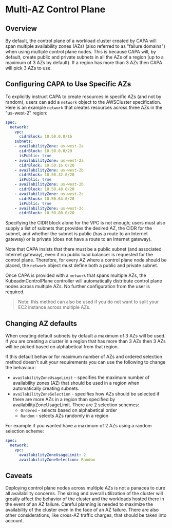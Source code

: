 # Multi-AZ Control Plane

## Overview

By default, the control plane of a workload cluster created by CAPA will span multiple availability zones (AZs) (also referred to as "failure domains") when using multiple control plane nodes. This is because CAPA will, by default, create public and private subnets in all the AZs of a region (up to a maximum of 3 AZs by default). If a region has more than 3 AZs then CAPA will pick 3 AZs to use.

## Configuring CAPA to Use Specific AZs

To explicitly instruct CAPA to create resources in specific AZs (and not by random), users can add a `network` object to the AWSCluster specification. Here is an example `network` that creates resources across three AZs in the "us-west-2" region:

```yaml
spec:
  network:
    vpc:
      cidrBlock: 10.50.0.0/16
    subnets:
    - availabilityZone: us-west-2a
      cidrBlock: 10.50.0.0/20
      isPublic: true
    - availabilityZone: us-west-2a
      cidrBlock: 10.50.16.0/20
    - availabilityZone: us-west-2b
      cidrBlock: 10.50.32.0/20
      isPublic: true
    - availabilityZone: us-west-2b
      cidrBlock: 10.50.48.0/20
    - availabilityZone: us-west-2c
      cidrBlock: 10.50.64.0/20
      isPublic: true
    - availabilityZone: us-west-2c
      cidrBlock: 10.50.80.0/20
```

Specifying the CIDR block alone for the VPC is not enough; users must also supply a list of subnets that provides the desired AZ, the CIDR for the subnet, and whether the subnet is public (has a route to an Internet gateway) or is private (does not have a route to an Internet gateway).

Note that CAPA insists that there must be a public subnet (and associated Internet gateway), even if no public load balancer is requested for the control plane. Therefore, for every AZ where a control plane node should be placed, the `network` object must define both a public and private subnet.

Once CAPA is provided with a `network` that spans multiple AZs, the KubeadmControlPlane controller will automatically distribute control plane nodes across multiple AZs. No further configuration from the user is required.

> Note: this method can also be used if you do not want to split your EC2 instance across multiple AZs.

## Changing AZ defaults

When creating default subnets by default a maximum of 3 AZs will be used. If you are creating a cluster in a region that has more than 3 AZs then 3 AZs will be picked based on alphabetical from that region.

If this default behavior for maximum number of AZs and ordered selection method doesn't suit your requirements you can use the following to change the behaviour:

* `availabilityZoneUsageLimit` - specifies the maximum number of availability zones (AZ) that should be used in a region when automatically creating subnets.
* `availabilityZoneSelection` - specifies how AZs should be selected if there are more AZs in a region than specified by availabilityZoneUsageLimit. There are 2 selection schemes:
  * `Ordered` - selects based on alphabetical order
  * `Random` - selects AZs randomly in a region

For example if you wanted have a maximum of 2 AZs using a random selection scheme:

```yaml
spec:
  network:
    vpc:
      availabilityZoneUsageLimit: 2
      availabilityZoneSelection: Random
```

## Caveats

Deploying control plane nodes across multiple AZs is not a panacea to cure all availability concerns. The sizing and overall utilization of the cluster will greatly affect the behavior of the cluster and the workloads hosted there in the event of an AZ failure. Careful planning is needed to maximize the availability of the cluster even in the face of an AZ failure. There are also other considerations, like cross-AZ traffic charges, that should be taken into account.

